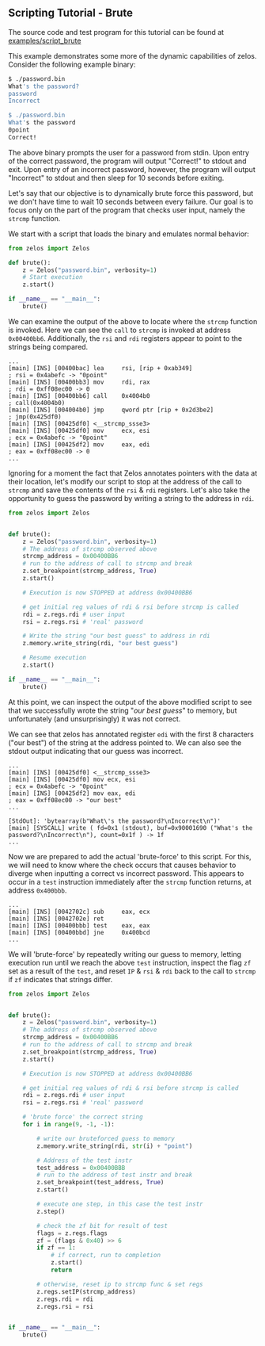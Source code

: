 ## Scripting Tutorial - Brute

The source code and test program for this tutorial can be found at
[examples/script_brute](https://github.com/zeropointdynamics/zelos/tree/master/examples/script_brute)

This example demonstrates some more of the dynamic capabilities of zelos. Consider the following example binary:

```sh
$ ./password.bin
What's the password?
password
Incorrect

$ ./password.bin
What's the password
0point
Correct!
```

The above binary prompts the user for a password from stdin. Upon
entry of the correct password, the program will output "Correct!" to
stdout and exit. Upon entry of an incorrect password, however, the
program will output "Incorrect" to stdout and then sleep for 10 seconds
before exiting.

Let's say that our objective is to dynamically brute force this password,
but we don't have time to wait 10 seconds between every failure. Our
goal is to focus only on the part of the program that checks user input,
 namely the `strcmp` function.

We start with a script that loads the binary and emulates normal behavior:

```python
from zelos import Zelos

def brute():
    z = Zelos("password.bin", verbosity=1)
    # Start execution
    z.start()

if __name__ == "__main__":
    brute()
```

We can examine the output of the above to locate where the `strcmp`
function is invoked. Here we can see the `call` to `strcmp` is invoked at
address `0x00400bb6`. Additionally, the `rsi` and `rdi` registers appear to point to the strings being compared.


```
...
[main] [INS] [00400bac] lea     rsi, [rip + 0xab349]                                      ; rsi = 0x4abefc -> "0point"
[main] [INS] [00400bb3] mov     rdi, rax                                                  ; rdi = 0xff08ec00 -> 0
[main] [INS] [00400bb6] call    0x4004b0                                                 ; call(0x4004b0)
[main] [INS] [004004b0] jmp     qword ptr [rip + 0x2d3be2]                                ; jmp(0x425df0)
[main] [INS] [00425df0] <__strcmp_ssse3>
[main] [INS] [00425df0] mov     ecx, esi                                                  ; ecx = 0x4abefc -> "0point"
[main] [INS] [00425df2] mov     eax, edi                                                  ; eax = 0xff08ec00 -> 0
...

```

Ignoring for a moment the fact that Zelos annotates pointers with the data at their location, let's modify our script to stop at the address of the call to `strcmp` and save the contents of the `rsi` & `rdi` registers. Let's also take the opportunity
to guess the password by writing a string to the address in `rdi`.

```python
from zelos import Zelos


def brute():
    z = Zelos("password.bin", verbosity=1)
    # The address of strcmp observed above
    strcmp_address = 0x00400BB6
    # run to the address of call to strcmp and break
    z.set_breakpoint(strcmp_address, True)
    z.start()

    # Execution is now STOPPED at address 0x00400BB6

    # get initial reg values of rdi & rsi before strcmp is called
    rdi = z.regs.rdi # user input
    rsi = z.regs.rsi # 'real' password

    # Write the string "our best guess" to address in rdi
    z.memory.write_string(rdi, "our best guess")

    # Resume execution
    z.start()

if __name__ == "__main__":
    brute()
```

At this point, we can inspect the output of the above modified script to
see that we successfully wrote the string "_our best guess_" to memory,
but unfortunately (and unsurprisingly) it was not correct.

We can see that zelos has annotated register `edi` with the first 8
characters ("our best") of the string at the address pointed to. We can
also see the stdout output indicating that our guess was incorrect.

```
...
[main] [INS] [00425df0] <__strcmp_ssse3>
[main] [INS] [00425df0] mov	ecx, esi                                                  ; ecx = 0x4abefc -> "0point"
[main] [INS] [00425df2] mov	eax, edi                                                  ; eax = 0xff08ec00 -> "our best"
...

[StdOut]: 'bytearray(b"What\'s the password?\nIncorrect\n")'
[main] [SYSCALL] write ( fd=0x1 (stdout), buf=0x90001690 ("What's the password?\nIncorrect\n"), count=0x1f ) -> 1f
...
```

Now we are prepared to add the actual 'brute-force' to this script.
For this, we will need to know where the check occurs that causes
behavior to diverge when inputting a correct vs incorrect password.
This appears to occur in a `test` instruction immediately after the
`strcmp` function returns, at address `0x400bbb`.

```
...
[main] [INS] [0042702c] sub     eax, ecx
[main] [INS] [0042702e] ret
[main] [INS] [00400bbb] test    eax, eax
[main] [INS] [00400bbd] jne     0x400bcd
...
```

We will 'brute-force' by repeatedly writing our guess to memory, letting execution
run until we reach the above `test` instruction, inspect the flag `zf` set as a result
of the `test`, and reset `IP` & `rsi` & `rdi` back to the call to `strcmp` if `zf` indicates that strings differ.

```python
from zelos import Zelos


def brute():
    z = Zelos("password.bin", verbosity=1)
    # The address of strcmp observed above
    strcmp_address = 0x00400BB6
    # run to the address of call to strcmp and break
    z.set_breakpoint(strcmp_address, True)
    z.start()

    # Execution is now STOPPED at address 0x00400BB6

    # get initial reg values of rdi & rsi before strcmp is called
    rdi = z.regs.rdi # user input
    rsi = z.regs.rsi # 'real' password

    # 'brute force' the correct string
    for i in range(9, -1, -1):

        # write our bruteforced guess to memory
        z.memory.write_string(rdi, str(i) + "point")

        # Address of the test instr
        test_address = 0x00400BBB
        # run to the address of test instr and break
        z.set_breakpoint(test_address, True)
        z.start()

        # execute one step, in this case the test instr
        z.step()

        # check the zf bit for result of test
        flags = z.regs.flags
        zf = (flags & 0x40) >> 6
        if zf == 1:
            # if correct, run to completion
            z.start()
            return

        # otherwise, reset ip to strcmp func & set regs
        z.regs.setIP(strcmp_address)
        z.regs.rdi = rdi
        z.regs.rsi = rsi


if __name__ == "__main__":
    brute()
```
